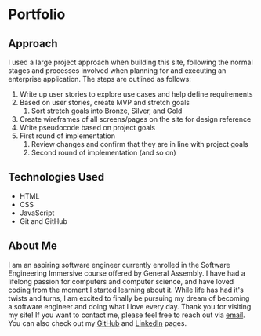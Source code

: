 # Portfolio

## Approach

I used a large project approach when building this site, following the normal stages and processes involved when planning for and executing an enterprise application.  The steps are outlined as follows:

1. Write up user stories to explore use cases and help define requirements
2. Based on user stories, create MVP and stretch goals
    1. Sort stretch goals into Bronze, Silver, and Gold
3. Create wireframes of all screens/pages on the site for design reference
3. Write pseudocode based on project goals
4. First round of implementation
    1. Review changes and confirm that they are in line with project goals
    2. Second round of implementation (and so on)

## Technologies Used

- HTML
- CSS
- JavaScript
- Git and GitHub

## About Me

I am an aspiring software engineer currently enrolled in the Software Engineering Immersive course offered by General Assembly.  I have had a lifelong passion for computers and computer science, and have loved coding from the moment I started learning about it.  While life has had it's twists and turns, I am excited to finally be pursuing my dream of becoming a software engineer and doing what I love every day.  Thank you for visiting my site!  If you want to contact me, please feel free to reach out via [email](mailto:andrewretherford@gmail.com).  You can also check out my [GitHub](https://github.com/andrewretherford) and [LinkedIn](https://www.linkedin.com/in/andrew-retherford) pages.
